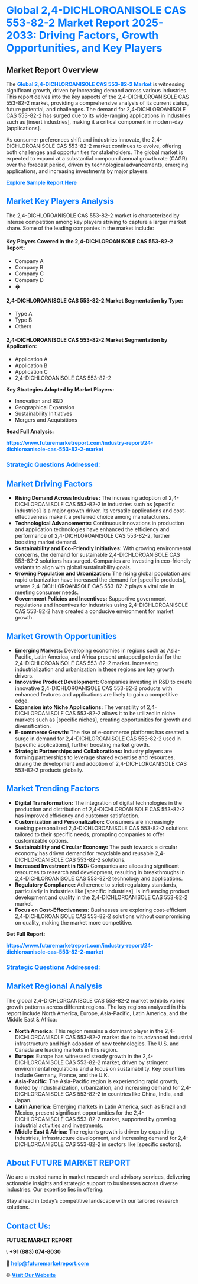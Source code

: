 <h1 style="color: #007BFF;">Global 2,4-DICHLOROANISOLE CAS 553-82-2 Market Report 2025-2033: Driving Factors, Growth Opportunities, and Key Players</h1>

<section id="overview">
<h2>Market Report Overview</h2>
<p>The <a href="https://www.futuremarketreport.com/industry-report/24-dichloroanisole-cas-553-82-2-market" style="color: #007BFF; text-decoration: none;"><strong>Global 2,4-DICHLOROANISOLE CAS 553-82-2 Market</strong></a> is witnessing significant growth, driven by increasing demand across various industries. This report delves into the key aspects of the 2,4-DICHLOROANISOLE CAS 553-82-2 market, providing a comprehensive analysis of its current status, future potential, and challenges. The demand for 2,4-DICHLOROANISOLE CAS 553-82-2 has surged due to its wide-ranging applications in industries such as [insert industries], making it a critical component in modern-day [applications].</p>
<p>As consumer preferences shift and industries innovate, the 2,4-DICHLOROANISOLE CAS 553-82-2 market continues to evolve, offering both challenges and opportunities for stakeholders. The global market is expected to expand at a substantial compound annual growth rate (CAGR) over the forecast period, driven by technological advancements, emerging applications, and increasing investments by major players.</p>
</section>

<section id="overview">
<p><a href="https://www.futuremarketreport.com/request-sample/reportId=120557" style="color: #007BFF; text-decoration: none;"><strong>Explore Sample Report Here</strong></a></p>
</section>

<section id="key-players">
<h2 style="color: #007BFF;">Market Key Players Analysis</h2>
<p>The 2,4-DICHLOROANISOLE CAS 553-82-2 market is characterized by intense competition among key players striving to capture a larger market share. Some of the leading companies in the market include:</p>
<h4>Key Players Covered in the 2,4-DICHLOROANISOLE CAS 553-82-2 Report:</h4>
<ul><li>Company A</li><li>Company B</li><li>Company C</li><li>Company D</li><li>�</li></ul>
<h4>2,4-DICHLOROANISOLE CAS 553-82-2 Market Segmentation by Type:</h4>
<ul><li>Type A</li><li>Type B</li><li>Others</li></ul>

<h4>2,4-DICHLOROANISOLE CAS 553-82-2 Market Segmentation by Application:</h4>
<ul><li>Application A</li><li>Application B</li><li>Application C</li><li>2,4-DICHLOROANISOLE CAS 553-82-2</li></ul>
<p><strong>Key Strategies Adopted by Market Players:</strong></p>
<ul>
<li>Innovation and R&D</li>
<li>Geographical Expansion</li>
<li>Sustainability Initiatives</li>
<li>Mergers and Acquisitions</li>
</ul>
</section>

<section>
<p><strong>Read Full Analysis: </strong></p><a href="https://www.futuremarketreport.com/industry-report/24-dichloroanisole-cas-553-82-2-market" style="color: #007BFF; text-decoration: none;"><strong>https://www.futuremarketreport.com/industry-report/24-dichloroanisole-cas-553-82-2-market</strong></a>
<h3 style="color: #007BFF;">Strategic Questions Addressed:</h3>
</section>

<section id="driving-factors">
<h2 style="color: #007BFF;">Market Driving Factors</h2>
<ul>
<li><strong>Rising Demand Across Industries:</strong> The increasing adoption of 2,4-DICHLOROANISOLE CAS 553-82-2 in industries such as [specific industries] is a major growth driver. Its versatile applications and cost-effectiveness make it a preferred choice among manufacturers.</li>
<li><strong>Technological Advancements:</strong> Continuous innovations in production and application technologies have enhanced the efficiency and performance of 2,4-DICHLOROANISOLE CAS 553-82-2, further boosting market demand.</li>
<li><strong>Sustainability and Eco-Friendly Initiatives:</strong> With growing environmental concerns, the demand for sustainable 2,4-DICHLOROANISOLE CAS 553-82-2 solutions has surged. Companies are investing in eco-friendly variants to align with global sustainability goals.</li>
<li><strong>Growing Population and Urbanization:</strong> The rising global population and rapid urbanization have increased the demand for [specific products], where 2,4-DICHLOROANISOLE CAS 553-82-2 plays a vital role in meeting consumer needs.</li>
<li><strong>Government Policies and Incentives:</strong> Supportive government regulations and incentives for industries using 2,4-DICHLOROANISOLE CAS 553-82-2 have created a conducive environment for market growth.</li>
</ul>
</section>

<section id="growth-opportunities">
<h2 style="color: #007BFF;">Market Growth Opportunities</h2>
<ul>
<li><strong>Emerging Markets:</strong> Developing economies in regions such as Asia-Pacific, Latin America, and Africa present untapped potential for the 2,4-DICHLOROANISOLE CAS 553-82-2 market. Increasing industrialization and urbanization in these regions are key growth drivers.</li>
<li><strong>Innovative Product Development:</strong> Companies investing in R&D to create innovative 2,4-DICHLOROANISOLE CAS 553-82-2 products with enhanced features and applications are likely to gain a competitive edge.</li>
<li><strong>Expansion into Niche Applications:</strong> The versatility of 2,4-DICHLOROANISOLE CAS 553-82-2 allows it to be utilized in niche markets such as [specific niches], creating opportunities for growth and diversification.</li>
<li><strong>E-commerce Growth:</strong> The rise of e-commerce platforms has created a surge in demand for 2,4-DICHLOROANISOLE CAS 553-82-2 used in [specific applications], further boosting market growth.</li>
<li><strong>Strategic Partnerships and Collaborations:</strong> Industry players are forming partnerships to leverage shared expertise and resources, driving the development and adoption of 2,4-DICHLOROANISOLE CAS 553-82-2 products globally.</li>
</ul>
</section>

<section id="trending-factors">
<h2 style="color: #007BFF;">Market Trending Factors</h2>
<ul>
<li><strong>Digital Transformation:</strong> The integration of digital technologies in the production and distribution of 2,4-DICHLOROANISOLE CAS 553-82-2 has improved efficiency and customer satisfaction.</li>
<li><strong>Customization and Personalization:</strong> Consumers are increasingly seeking personalized 2,4-DICHLOROANISOLE CAS 553-82-2 solutions tailored to their specific needs, prompting companies to offer customizable options.</li>
<li><strong>Sustainability and Circular Economy:</strong> The push towards a circular economy has driven demand for recyclable and reusable 2,4-DICHLOROANISOLE CAS 553-82-2 solutions.</li>
<li><strong>Increased Investment in R&D:</strong> Companies are allocating significant resources to research and development, resulting in breakthroughs in 2,4-DICHLOROANISOLE CAS 553-82-2 technology and applications.</li>
<li><strong>Regulatory Compliance:</strong> Adherence to strict regulatory standards, particularly in industries like [specific industries], is influencing product development and quality in the 2,4-DICHLOROANISOLE CAS 553-82-2 market.</li>
<li><strong>Focus on Cost-Effectiveness:</strong> Businesses are exploring cost-efficient 2,4-DICHLOROANISOLE CAS 553-82-2 solutions without compromising on quality, making the market more competitive.</li>
</ul>
</section>

<section>
<p><strong>Get Full Report: </strong></p><a href="https://www.futuremarketreport.com/industry-report/24-dichloroanisole-cas-553-82-2-market" style="color: #007BFF; text-decoration: none;"><strong>https://www.futuremarketreport.com/industry-report/24-dichloroanisole-cas-553-82-2-market</strong></a>
<h3 style="color: #007BFF;">Strategic Questions Addressed:</h3>
</section>


<section id="regional-analysis">
<h2 style="color: #007BFF;">Market Regional Analysis</h2>
<p>The global 2,4-DICHLOROANISOLE CAS 553-82-2 market exhibits varied growth patterns across different regions. The key regions analyzed in this report include North America, Europe, Asia-Pacific, Latin America, and the Middle East & Africa:</p>
<ul>
<li><strong>North America:</strong> This region remains a dominant player in the 2,4-DICHLOROANISOLE CAS 553-82-2 market due to its advanced industrial infrastructure and high adoption of new technologies. The U.S. and Canada are leading markets in this region.</li>
<li><strong>Europe:</strong> Europe has witnessed steady growth in the 2,4-DICHLOROANISOLE CAS 553-82-2 market, driven by stringent environmental regulations and a focus on sustainability. Key countries include Germany, France, and the U.K.</li>
<li><strong>Asia-Pacific:</strong> The Asia-Pacific region is experiencing rapid growth, fueled by industrialization, urbanization, and increasing demand for 2,4-DICHLOROANISOLE CAS 553-82-2 in countries like China, India, and Japan.</li>
<li><strong>Latin America:</strong> Emerging markets in Latin America, such as Brazil and Mexico, present significant opportunities for the 2,4-DICHLOROANISOLE CAS 553-82-2 market, supported by growing industrial activities and investments.</li>
<li><strong>Middle East & Africa:</strong> The region’s growth is driven by expanding industries, infrastructure development, and increasing demand for 2,4-DICHLOROANISOLE CAS 553-82-2 in sectors like [specific sectors].</li>
</ul>
</section>

<footer>
<h2 style="color: #007BFF;">About FUTURE MARKET REPORT</h2>
<p>We are a trusted name in market research and advisory services, delivering actionable insights and strategic support to businesses across diverse industries. Our expertise lies in offering:</p>

<p>Stay ahead in today’s competitive landscape with our tailored research solutions.</p>

<h2 style="color: #007BFF;">Contact Us:</h2>
<p><strong>FUTURE MARKET REPORT</strong></p>
<p>📞 <strong>+91 (883) 074-8030</strong></p>
<p>📧 <strong><a href="mailto:help@futuremarketreport.com" style="color: #007BFF;">help@futuremarketreport.com</a></strong></p>
<p>🌐 <strong><a href="https://www.futuremarketreport.com/" style="color: #007BFF;">Visit Our Website</a></strong></p>
</footer>